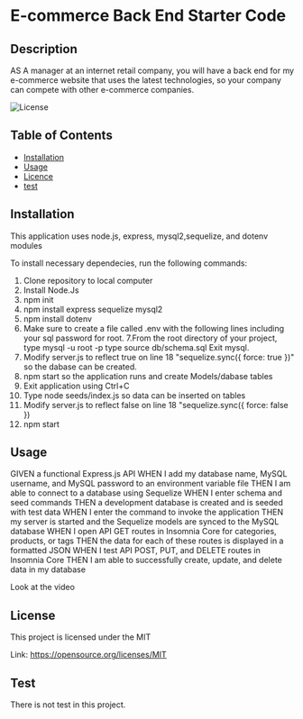 # E-commerce Back End Starter Code

## Description
AS A manager at an internet retail company, you will have a back end for my e-commerce website that uses the latest technologies, so your company can compete with other e-commerce companies.

![License](https://img.shields.io/badge/license-MIT-Blue.svg)

## Table of Contents

  * [Installation](#installation)
  * [Usage](#usage)
  * [Licence](#license)
  * [test](#test)

## Installation
  This application uses node.js, express, mysql2,sequelize, and dotenv modules
  
  To install necessary dependecies, run the following commands: 
  1. Clone repository to local computer
  2. Install Node.Js
  3. npm init
  4. npm install express sequelize mysql2
  5. npm install dotenv
  6. Make sure to create a file called .env with the following lines including your sql password for root. 
  7.From the root directory of your project, type mysql -u root -p
      type source db/schema.sql
      Exit mysql.
  8. Modify server.js to reflect true on line 18 "sequelize.sync({ force: true })" so the       dabase can be created. 
  8. npm start so the application runs and create Models/dabase tables
  9. Exit application using Ctrl+C
  10. Type node seeds/index.js so data can be inserted on tables
  11. Modify server.js to reflect false on line 18 "sequelize.sync({ force: false })
  12. npm start
  
## Usage
GIVEN a functional Express.js API
WHEN I add my database name, MySQL username, and MySQL password to an environment variable file
THEN I am able to connect to a database using Sequelize
WHEN I enter schema and seed commands
THEN a development database is created and is seeded with test data
WHEN I enter the command to invoke the application
THEN my server is started and the Sequelize models are synced to the MySQL database
WHEN I open API GET routes in Insomnia Core for categories, products, or tags
THEN the data for each of these routes is displayed in a formatted JSON
WHEN I test API POST, PUT, and DELETE routes in Insomnia Core
THEN I am able to successfully create, update, and delete data in my database

Look at the video 

## License
  
This project is licensed under the MIT
  
Link: https://opensource.org/licenses/MIT
            
   
## Test
There is not test in this project.

    
